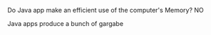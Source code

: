 Do Java app make an efficient use of the computer's Memory? NO 

Java apps produce a bunch of gargabe